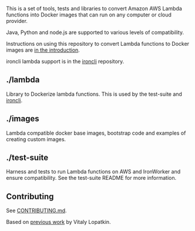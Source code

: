 This is a set of tools, tests and libraries to convert Amazon AWS Lambda
functions into Docker images that can run on any computer or cloud provider.

Java, Python and node.js are supported to various levels of compatibility.

Instructions on using this repository to convert Lambda functions to Docker
images are [in the introduction](https://github.com/iron-io/lambda/blob/master/docs/introduction.md).

ironcli lambda support is in the [ironcli][ironcli] repository.

[ironcli]: https://github.com/iron-io/ironcli

## ./lambda

Library to Dockerize lambda functions. This is used by the test-suite and
[ironcli][ironcli].

## ./images

Lambda compatible docker base images, bootstrap code and examples of creating
custom images.

## ./test-suite

Harness and tests to run Lambda functions on AWS and IronWorker and ensure
compatibility. See the test-suite README for more information.

## Contributing

See [CONTRIBUTING.md](./CONTRIBUTING.md).

Based on [previous work](https://github.com/vlopatkin/iron-lambda) by Vitaly Lopatkin.
